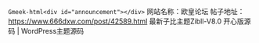 `Gmeek-html<div id="announcement"></div>`
网站名称：欧皇论坛
帖子地址：https://www.666dxw.com/post/42589.html
最新子比主题Zibll-V8.0 开心版源码 | WordPress主题源码
